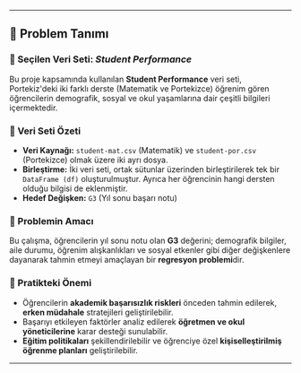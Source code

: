 
---

## 📌 Problem Tanımı

### 🎯 Seçilen Veri Seti: *Student Performance*

Bu proje kapsamında kullanılan **Student Performance** veri seti, Portekiz'deki iki farklı derste (Matematik ve Portekizce) öğrenim gören öğrencilerin demografik, sosyal ve okul yaşamlarına dair çeşitli bilgileri içermektedir.

### 🧩 Veri Seti Özeti

* **Veri Kaynağı:** `student-mat.csv` (Matematik) ve `student-por.csv` (Portekizce) olmak üzere iki ayrı dosya.
* **Birleştirme:** İki veri seti, ortak sütunlar üzerinden birleştirilerek tek bir `DataFrame (df)` oluşturulmuştur. Ayrıca her öğrencinin hangi dersten olduğu bilgisi de eklenmiştir.
* **Hedef Değişken:** `G3` (Yıl sonu başarı notu)

### 🧠 Problemin Amacı

Bu çalışma, öğrencilerin yıl sonu notu olan **G3** değerini; demografik bilgiler, aile durumu, öğrenim alışkanlıkları ve sosyal etkenler gibi diğer değişkenlere dayanarak tahmin etmeyi amaçlayan bir **regresyon problemi**dir.

### 🚀 Pratikteki Önemi

* Öğrencilerin **akademik başarısızlık riskleri** önceden tahmin edilerek, **erken müdahale** stratejileri geliştirilebilir.
* Başarıyı etkileyen faktörler analiz edilerek **öğretmen ve okul yöneticilerine** karar desteği sunulabilir.
* **Eğitim politikaları** şekillendirilebilir ve öğrenciye özel **kişiselleştirilmiş öğrenme planları** geliştirilebilir.

---


